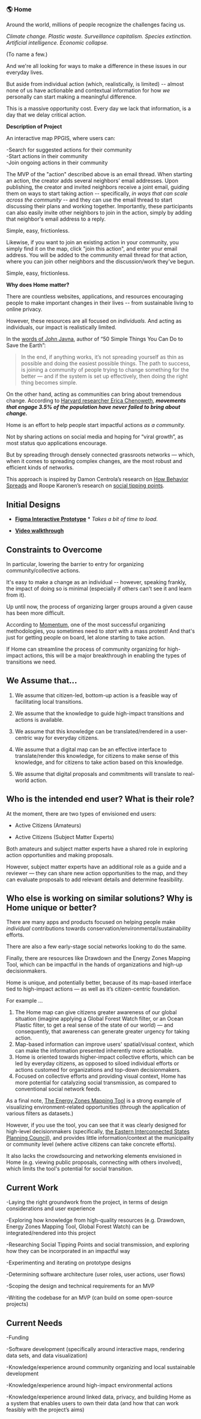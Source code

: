 ### :earth_americas: **Home**

Around the world, millions of people recognize the challenges facing us.

*Climate change.  Plastic waste.  Surveillance capitalism.  Species extinction.  Artificial intelligence.  Economic collapse.*

(To name a few.)

And we're all looking for ways to make a difference in these issues in our everyday lives.

But aside from individual action (which, realistically, is limited) -- almost none of us have actionable and contextual information for how *we* personally can start making a meaningful difference.

This is a massive opportunity cost.  Every day we lack that information, is a day that we delay critical action.

**Description of Project**

An interactive map PPGIS, where users can:

-Search for suggested actions for their community    
-Start actions in their community    
-Join ongoing actions in their community    

The MVP of the "action" described above is an email thread.  When starting an action, the creator adds several neighbors' email addresses.  Upon publishing, the creator and invited neighbors receive a joint email, guiding them on ways to start taking action -- specifically, *in ways that can scale across the community* -- and they can use the email thread to start discussing their plans and working together.
Importantly, these participants can also easily invite other neighbors to join in the action, simply by adding that neighbor's email address to a reply.

Simple, easy, frictionless.

Likewise, if you want to join an existing action in your community, you simply find it on the map, click "join this action", and enter your email address.
You will be added to the community email thread for that action, where you can join other neighbors and the discussion/work they've begun.

Simple, easy, frictionless.

**Why does Home matter?**

There are countless websites, applications, and resources encouraging people to make important changes in their lives -- from sustainable living to online privacy.

However, these resources are all focused on *individuals.* And acting as individuals, our impact is realistically limited.

In the [words of John Javna](https://grist.org/climate/how-people-came-to-believe-that-individual-choices-could-save-the-earth/), author of “50 Simple Things You Can Do to Save the Earth”:

> In the end, if anything works, it’s not spreading yourself as thin as possible and doing the easiest possible things.  The path to success, is joining a community of people trying to change something for the better — and if the system is set up effectively, then doing the right thing becomes simple.    

On the other hand, acting as communities can bring about tremendous change.  According to [Harvard researcher Erica Chenoweth](https://www.bbc.com/future/article/20190513-it-only-takes-35-of-people-to-change-the-world), ***movements that engage 3.5% of the population have never failed to bring about change.***

Home is an effort to help people start impactful actions *as a community.*

Not by sharing actions on social media and hoping for “viral growth”, as most status quo applications encourage.

But by spreading through densely connected grassroots networks — which, when it comes to spreading complex changes, are the most robust and efficient kinds of networks.

This approach is inspired by Damon Centrola’s research on [How Behavior Spreads](https://www.youtube.com/watch?v=o0fDcUJMzkI) and Roope Karonen’s research on [social tipping points](https://www.cell.com/one-earth/fulltext/S2590-3322(20)30003-8?_returnURL=https%3A%2F%2Flinkinghub.elsevier.com%2Fretrieve%2Fpii%2FS2590332220300038%3Fshowall%3Dtrue#articleInformation).

## **Initial Designs**


*  [**Figma Interactive Prototype**](https://www.figma.com/proto/fUrfiDkDfNBeGALu3VKMiF/home-exp?node-id=137%3A0&viewport=5606%2C5088%2C0.917864203453064&scaling=scale-down) * *Takes a bit of time to load.*


*  **[Video walkthrough](https://vimeo.com/424284999)**

## **Constraints to Overcome**

In particular, lowering the barrier to entry for organizing community/collective actions. 

It's easy to make a change as an individual -- however, speaking frankly, the impact of doing so is minimal (especially if others can't see it and learn from it).

Up until now, the process of organizing larger groups around a given cause has been more difficult. 

According to [Momentum](https://www.momentumcommunity.org/), one of the most successful organizing methodologies, you sometimes need to *start* with a mass protest!  And that's just for getting people on board, let alone starting to take action. 

If Home can streamline the process of community organizing for high-impact actions, this will be a major breakthrough in enabling the types of transitions we need.

## **We Assume that...**

1. We assume that citizen-led, bottom-up action is a feasible way of facilitating local transitions.

2. We assume that the knowledge to guide high-impact transitions and actions is available.

3. We assume that this knowledge can be translated/rendered in a user-centric way for everyday citizens.

4. We assume that a digital map can be an effective interface to translate/render this knowledge, for citizens to make sense of this knowledge, and for citizens to take action based on this knowledge.

5. We assume that digital proposals and commitments will translate to real-world action.

## **Who is the intended end user?  What is their role?**

At the moment, there are two types of envisioned end users:

*  Active Citizens (Amateurs)

*  Active Citizens (Subject Matter Experts)

Both amateurs and subject matter experts have a shared role in exploring action opportunities and making proposals.

However, subject matter experts have an additional role as a guide and a reviewer — they can share new action opportunities to the map, and they can evaluate proposals to add relevant details and determine feasibility.

## **Who else is working on similar solutions?  Why is Home unique or better?**

There are many apps and products focused on helping people make *individual* contributions towards conservation/environmental/sustainability efforts.

There are also a few early-stage social networks looking to do the same.

Finally, there are resources like Drawdown and the Energy Zones Mapping Tool, which can be impactful in the hands of organizations and high-up decisionmakers.

Home is unique, and potentially better, because of its map-based interface tied to high-impact actions — as well as it’s citizen-centric foundation.

For example …

1. The Home map can give citizens greater awareness of our global situation (imagine applying a Global Forest Watch filter, or an Ocean Plastic filter, to get a real sense of the state of our world) — and consequently, that awareness can generate greater urgency for taking action.
2. Map-based information can improve users' spatial/visual context, which can make the information presented inherently more actionable.
3. Home is oriented towards higher-impact collective efforts, which can be led by everyday citizens, as opposed to siloed individual efforts or actions customed for organizations and top-down decisionmakers.
4. Focused on collective efforts and providing visual context, Home has more potential for catalyzing social transmission, as compared to conventional social network feeds.

As a final note, [The Energy Zones Mapping Tool](https://ezmt.anl.gov/) is a strong example of visualizing environment-related opportunities (through the application of various filters as datasets.)

However, if you use the tool, you can see that it was clearly designed for high-level decisionmakers (specifically, [the Eastern Interconnected States Planning Council](https://ezmt.anl.gov/about_the_study)), and provides little information/context at the municipality or community level (where active citizens can take concrete efforts).

It also lacks the crowdsourcing and networking elements envisioned in Home (e.g. viewing public proposals, connecting with others involved), which limits the tool's potential for social transition.

## **Current Work**

-Laying the right groundwork from the project, in terms of design considerations and user experience 

-Exploring how knowledge from high-quality resources (e.g. Drawdown, Energy Zones Mapping Tool, Global Forest Watch) can be integrated/rendered into this project 

-Researching Social Tipping Points and social transmission, and exploring how they can be incorporated in an impactful way 

-Experimenting and iterating on prototype designs 

-Determining software architecture (user roles, user actions, user flows) 

-Scoping the design and technical requirements for an MVP 

-Writing the codebase for an MVP (can build on some open-source projects)

## **Current Needs**

-Funding

-Software development (specifically around interactive maps, rendering data sets, and data visualization)

-Knowledge/experience around community organizing and local sustainable development 

-Knowledge/experience around high-impact environmental actions 

-Knowledge/experience around linked data, privacy, and building Home as a system that enables users to own their data (and how that can work feasibly with the project’s aims)